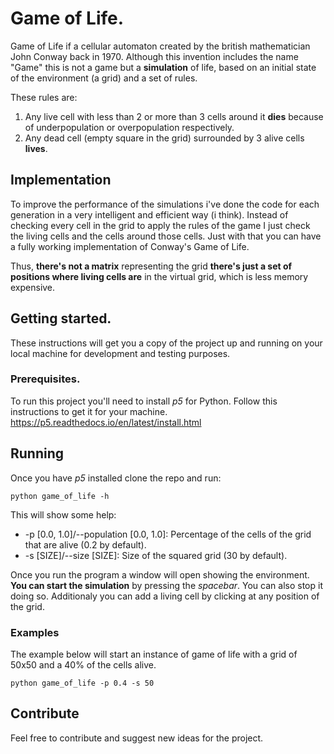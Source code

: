 # Game of Life.
Game of Life if a cellular automaton created by the british mathematician John Conway back in 1970. Although this invention includes the name "Game" this is not a game but a **simulation** of life, based on an initial state of the environment (a grid) and a set of rules. 

These rules are:
1. Any live cell with less than 2 or more than 3 cells around it **dies** because of underpopulation or overpopulation respectively.
2. Any dead cell (empty square in the grid) surrounded by 3 alive cells **lives**.
## Implementation
To improve the performance of the simulations i've done the code for each generation in a very intelligent and efficient way (i think). Instead of checking every cell in the grid to apply the rules of the game I just check the living cells and the cells around those cells. Just with that you can have a fully working implementation of Conway's Game of Life.

Thus, **there's not a matrix** representing the grid **there's just a set of positions where living cells are** in the virtual grid,  which is less memory expensive.
## Getting started.
These instructions will get you a copy of the project up and running on your local machine for development and testing purposes.
### Prerequisites.
To run this project you'll need to install *p5* for Python. Follow this instructions to get it for your machine.
https://p5.readthedocs.io/en/latest/install.html
## Running
Once you have *p5* installed clone the repo and run:
```
python game_of_life -h
```
This will show some help:
* -p [0.0, 1.0]/--population [0.0, 1.0]: Percentage of the cells of the grid that are alive (0.2 by default).
* -s [SIZE]/--size [SIZE]: Size of the squared grid (30 by default).

Once you run the program a window will open showing the environment. **You can start the simulation** by pressing the *spacebar*. You can also stop it doing so. Additionaly you can add a living cell by clicking at any position of the grid.
### Examples
The example below will start an instance of game of life with a grid of 50x50 and a 40% of the cells alive.
```
python game_of_life -p 0.4 -s 50
```

## Contribute
Feel free to contribute and suggest new ideas for the project.
